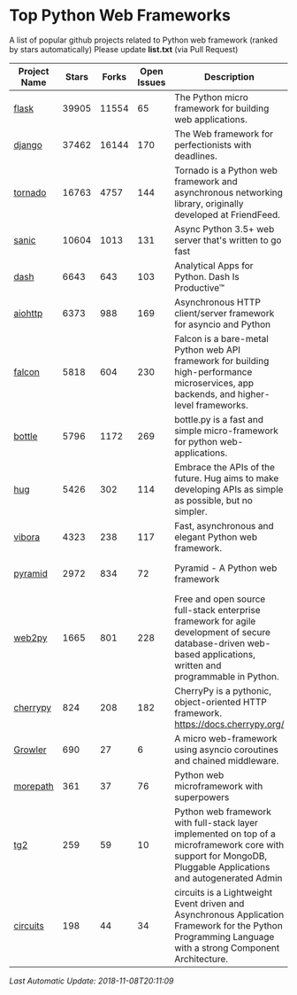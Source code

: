 # Top Python Web Frameworks
A list of popular github projects related to Python web framework (ranked by stars automatically)
Please update **list.txt** (via Pull Request)

| Project Name | Stars | Forks | Open Issues | Description | Last Commit |
| ------------ | ----- | ----- | ----------- | ----------- | ----------- |
| [flask](https://github.com/pallets/flask) | 39905 | 11554 | 65 | The Python micro framework for building web applications. | 2018-11-07 20:04:10 |
| [django](https://github.com/django/django) | 37462 | 16144 | 170 | The Web framework for perfectionists with deadlines. | 2018-11-07 01:22:47 |
| [tornado](https://github.com/tornadoweb/tornado) | 16763 | 4757 | 144 | Tornado is a Python web framework and asynchronous networking library, originally developed at FriendFeed. | 2018-11-02 20:18:39 |
| [sanic](https://github.com/huge-success/sanic) | 10604 | 1013 | 131 | Async Python 3.5+ web server that's written to go fast | 2018-11-07 13:36:56 |
| [dash](https://github.com/plotly/dash) | 6643 | 643 | 103 | Analytical Apps for Python. Dash Is Productive™ | 2018-11-06 16:14:03 |
| [aiohttp](https://github.com/aio-libs/aiohttp) | 6373 | 988 | 169 | Asynchronous HTTP client/server framework for asyncio and Python | 2018-11-08 09:09:02 |
| [falcon](https://github.com/falconry/falcon) | 5818 | 604 | 230 | Falcon is a bare-metal Python web API framework for building high-performance microservices, app backends, and higher-level frameworks. | 2018-11-03 23:00:01 |
| [bottle](https://github.com/bottlepy/bottle) | 5796 | 1172 | 269 | bottle.py is a fast and simple micro-framework for python web-applications. | 2018-10-25 18:49:23 |
| [hug](https://github.com/timothycrosley/hug) | 5426 | 302 | 114 | Embrace the APIs of the future. Hug aims to make developing APIs as simple as possible, but no simpler. | 2018-09-18 05:18:55 |
| [vibora](https://github.com/vibora-io/vibora) | 4323 | 238 | 117 | Fast, asynchronous and elegant Python web framework. | 2018-07-17 22:02:08 |
| [pyramid](https://github.com/Pylons/pyramid) | 2972 | 834 | 72 | Pyramid - A Python web framework | 2018-11-07 02:35:10 |
| [web2py](https://github.com/web2py/web2py) | 1665 | 801 | 228 | Free and open source full-stack enterprise framework for agile development of secure database-driven web-based applications, written and programmable in Python. | 2018-11-01 15:24:53 |
| [cherrypy](https://github.com/cherrypy/cherrypy) | 824 | 208 | 182 | CherryPy is a pythonic, object-oriented HTTP framework.      https://docs.cherrypy.org/ | 2018-11-05 23:28:30 |
| [Growler](https://github.com/pyGrowler/Growler) | 690 | 27 | 6 | A micro web-framework using asyncio coroutines and chained middleware. | 2017-03-12 02:39:16 |
| [morepath](https://github.com/morepath/morepath) | 361 | 37 | 76 | Python web microframework with superpowers | 2017-12-29 08:11:05 |
| [tg2](https://github.com/TurboGears/tg2) | 259 | 59 | 10 | Python web framework with full-stack layer implemented on top of a microframework core with support for MongoDB, Pluggable Applications and autogenerated Admin | 2018-11-05 00:01:33 |
| [circuits](https://github.com/circuits/circuits) | 198 | 44 | 34 | circuits is a Lightweight Event driven and Asynchronous Application Framework for the Python Programming Language with a strong Component Architecture. | 2018-09-18 13:17:24 |

*Last Automatic Update: 2018-11-08T20:11:09*